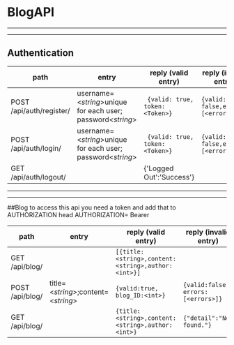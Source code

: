 # BlogAPI
***
***
## Authentication
|path | entry | reply (valid entry) | reply (invalid entry)|
|-----|-------|----------------------|-----------------------|
|POST /api/auth/register/   | username=<*string*>unique for each user; password<*string*> | ``` {valid: true, token: <Token>}``` | ```{valid: false,errors: [<errors>]}```|
|POST /api/auth/login/| username=<*string*>unique for each user; password<*string*> | ``` {valid: true, token: <Token>}``` | ```{valid: false,errors: [<errors>]}```| 
|GET  /api/auth/logout/|                  | {'Logged Out':'Success'}|

***
***

##Blog
to access this api you need a token and add that to AUTHORIZATION head
AUTHORIZATION=  Bearer <Token>

|path | entry | reply (valid entry) | reply (invalid entry)|
|-----|-------|----------------------|-----------------------|
|GET /api/blog/|    |  ```[{title:<string>,content:<string>,author:<int>}]```| |
|POST /api/blog/| title=<*string*>;content=<*string*>| ```{valid:true, blog_ID:<int>}```| ```{valid:false, errors:[<errors>]}```
|GET /api/blog/<id> |   | ```{title:<string>,content:<string>,author:<int>}```| ```{"detail":"Not found."}```